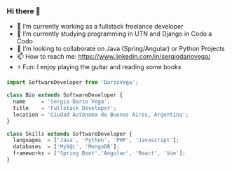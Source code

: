 ### Hi there 👋

- 🔭 I’m currently working as a fullstack freelance developer
- 🌱 I’m currently studying programming in UTN and Django in Codo a Codo
- 👯 I’m looking to collaborate on Java (Spring/Angular) or Python Projects
- 📫 How to reach me: https://www.linkedin.com/in/sergiodariovega/
- ⚡ Fun: I enjoy playing the guitar and reading some books




```js
import SoftwareDeveloper from 'DarioVega';

class Bio extends SoftwareDeveloper {
  name     = 'Sergio Darío Vega';
  title    = 'Fullstack Developer';
  location = 'Ciudad Autónoma de Buenos Aires, Argentina';
}

class Skills extends SoftwareDeveloper {
  languages  = ['Java', 'Python', 'PHP', 'Javascript'];
  databases  = ['MySQL', 'MongoDB'];
  frameworks = ['Spring Boot','Angular', 'React', 'Vue'];
}
```
